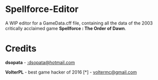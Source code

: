 # Spellforce-Editor
A WIP editor for a GameData.cff file, containing all the data of the 2003 critically acclaimed game <b>Spellforce : The Order of Dawn</b>.

# Credits
<p><b>dsopata</b> - <a href="mailto:dsopata@hotmail.com">:dsopata@hotmail.com</a></p>
<p><b>VolterPL</b> - best game hacker of 2016 [*] - <a href="mailto:voltermc@gmail.com">voltermc@gmail.com</a></p>
